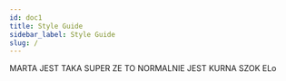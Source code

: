 ```yaml
---
id: doc1
title: Style Guide
sidebar_label: Style Guide
slug: /
---
```


MARTA JEST TAKA SUPER ZE TO NORMALNIE JEST KURNA SZOK ELo